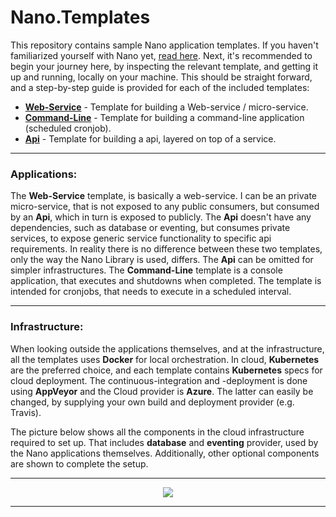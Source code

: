 # Nano.Templates
This repository contains sample Nano application templates. If you haven't familiarized yourself with Nano yet, [read here](https://github.com/Nano-Core/Nano.Library/blob/master/README.md). Next, it's recommended to begin your journey here, by inspecting the relevant template, and getting it up and running, locally on your machine. This should be straight forward, and a step-by-step guide is provided for each of the included templates: 

  - **[Web-Service](https://github.com/Nano-Core/Nano.Templates/tree/master/Web/README.md)** - Template for building a Web-service / micro-service. 
  - **[Command-Line](https://github.com/Nano-Core/Nano.Templates/tree/master/Console/README.md)** - Template for building a command-line application (scheduled cronjob). 
  - **[Api](https://github.com/Nano-Core/Nano.Templates/tree/master/Api/README.md)** - Template for building a api, layered on top of a service. 

*** 

### Applications:
The **Web-Service** template, is basically a web-service. I can be an private micro-service, that is not exposed to any public consumers, but consumed by an **Api**, which in turn is exposed to publicly. The **Api** doesn't have any dependencies, such as database or eventing, but consumes private services, to expose generic service functionality to specific api requirements. In reality there is no difference between these two templates, only the way the Nano Library is used, differs.  The **Api** can be omitted for simpler infrastructures. The **Command-Line** template is a console application, that executes and shutdowns when completed. The template is intended for cronjobs, that needs to execute in a scheduled interval.  

*** 

### Infrastructure:
When looking outside the applications themselves, and at the infrastructure, all the templates uses **Docker** for local orchestration. In cloud, **Kubernetes** are the preferred choice, and each template contains **Kubernetes** specs for cloud deployment. The continuous-integration and -deployment is done using **AppVeyor** and the Cloud provider is **Azure**. The latter can easily be changed, by supplying your own build and deployment provider (e.g. Travis).  

The picture below shows all the components in the cloud infrastructure required to set up. That includes **database** and **eventing** provider, used by the Nano applications themselves. Additionally, other optional components are shown to complete the setup. 

***

<p align="center">
  <img src="https://raw.githubusercontent.com/wiki/Nano-Core/Nano.Templates/Images/Nano.Templates.Architecture.png">
</p>

***
